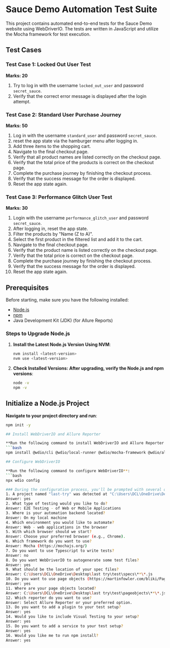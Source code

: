 # Sauce Demo Automation Test Suite

This project contains automated end-to-end tests for the Sauce Demo website using WebDriverIO. The tests are written in JavaScript and utilize the Mocha framework for test execution.

## Test Cases

### **Test Case 1: Locked Out User Test**  
**Marks: 20**  
1. Try to log in with the username `locked_out_user` and password `secret_sauce`.
2. Verify that the correct error message is displayed after the login attempt.

### **Test Case 2: Standard User Purchase Journey**  
**Marks: 50**  
1. Log in with the username `standard_user` and password `secret_sauce`.
2. reset the app state via the hamburger menu after logging in.
3. Add three items to the shopping cart.
4. Navigate to the final checkout page.
5. Verify that all product names are listed correctly on the checkout page.
6. Verify that the total price of the products is correct on the checkout page.
7. Complete the purchase journey by finishing the checkout process.
8. Verify that the success message for the order is displayed.
9. Reset the app state again.

### **Test Case 3: Performance Glitch User Test**  
**Marks: 30**  
1. Login with the username `performance_glitch_user` and password `secret_sauce`.
2. After logging in, reset the app state.
3. Filter the products by "Name (Z to A)".
4. Select the first product in the filtered list and add it to the cart.
5. Navigate to the final checkout page.
6. Verify that the product name is listed correctly on the checkout page.
7. Verify that the total price is correct on the checkout page.
8. Complete the purchase journey by finishing the checkout process.
9. Verify that the success message for the order is displayed.
10. Reset the app state again.

## Prerequisites

Before starting, make sure you have the following installed:

- [Node.js](https://nodejs.org/)
- [npm](https://www.npmjs.com/)
- Java Development Kit (JDK) (for Allure Reports)

### Steps to Upgrade Node.js

1. **Install the Latest Node.js Version Using NVM**:
   ```bash
   nvm install <latest-version>
   nvm use <latest-version>

2. **Check Installed Versions: After upgrading, verify the Node.js and npm versions**:
   ```bash
   node -v
   npm -v
   
## Initialize a Node.js Project

**Navigate to your project directory and run**:
   ```bash
   npm init -y
   
## Install WebDriverIO and Allure Reporter

**Run the following command to install WebDriverIO and Allure Reporter along with the necessary services**:
 ```bash
npm install @wdio/cli @wdio/local-runner @wdio/mocha-framework @wdio/allure-reporter @wdio/spec-reporter @wdio/selenium-standalone-service

## Configure WebDriverIO

**Run the following command to configure WebDriverIO**:
 ```bash
npx wdio config

### During the configuration process, you'll be prompted with several questions. Here's an example of how to respond:
1. A project named "last-try" was detected at "C:\Users\DCL\OneDrive\Desktop\last try", correct?
Answer: yes
2. What type of testing would you like to do?
Answer: E2E Testing - of Web or Mobile Applications
3. Where is your automation backend located?
Answer: On my local machine
4. Which environment you would like to automate?
Answer: Web - web applications in the browser
5. With which browser should we start?
Answer: Choose your preferred browser (e.g., Chrome).
6. Which framework do you want to use?
Answer: Mocha (https://mochajs.org/)
7. Do you want to use Typescript to write tests?
Answer: no
8. Do you want WebDriverIO to autogenerate some test files?
Answer: yes
9. What should be the location of your spec files?
Answer: C:\Users\DCL\OneDrive\Desktop\last try\test\specs\**\*.js
10. Do you want to use page objects (https://martinfowler.com/bliki/PageObject.html)?
Answer: yes
11. Where are your page objects located?
Answer: C:\Users\DCL\OneDrive\Desktop\last try\test\pageobjects\**\*.js
12. Which reporter do you want to use?
Answer: Select Allure Reporter or your preferred option.
13. Do you want to add a plugin to your test setup?
Answer: yes
14. Would you like to include Visual Testing to your setup?
Answer: yes
15. Do you want to add a service to your test setup?
Answer: yes
16. Would you like me to run npm install?
Answer: yes





